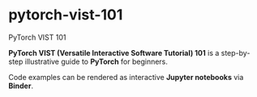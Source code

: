 # pytorch-vist-101
PyTorch VIST 101

**PyTorch VIST (Versatile Interactive Software Tutorial) 101** is a step-by-step illustrative guide to **PyTorch** for beginners.

Code examples can be rendered as interactive **Jupyter notebooks** via **Binder**.
